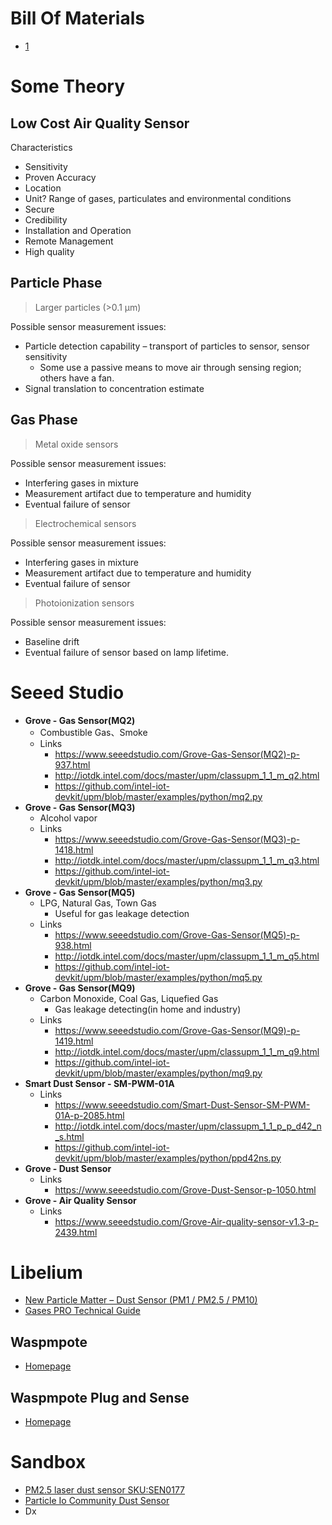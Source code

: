 # Bill Of Materials

- [1](http://www.marama.org/images/stories/documents/16%20-%20Gayle%20Hagler,%20Lower%20Cost%20Air%20Measurement%20Technology.pdf)

# Some Theory

## Low Cost Air Quality Sensor

Characteristics

- Sensitivity
- Proven Accuracy
- Location
- Unit? Range of gases, particulates and environmental conditions
- Secure
- Credibility
- Installation and Operation
- Remote Management
- High quality

## Particle Phase

> Larger particles (>0.1 μm)

Possible sensor measurement issues:

- Particle detection capability – transport of particles to sensor, sensor sensitivity
  - Some use a passive means to move air through sensing region; others have a fan.
- Signal translation to concentration estimate

## Gas Phase

> Metal oxide sensors

Possible sensor measurement issues:

- Interfering gases in mixture
- Measurement artifact due to temperature and humidity
- Eventual failure of sensor

> Electrochemical sensors

Possible sensor measurement issues:

- Interfering gases in mixture
- Measurement artifact due to temperature and humidity
- Eventual failure of sensor

> Photoionization sensors

Possible sensor measurement issues:

- Baseline drift
- Eventual failure of sensor based on lamp lifetime.

# Seeed Studio

- __Grove - Gas Sensor(MQ2)__
  - Combustible Gas、Smoke
  - Links
    - https://www.seeedstudio.com/Grove-Gas-Sensor(MQ2)-p-937.html
    - http://iotdk.intel.com/docs/master/upm/classupm_1_1_m_q2.html
    - https://github.com/intel-iot-devkit/upm/blob/master/examples/python/mq2.py
- __Grove - Gas Sensor(MQ3)__
  - Alcohol vapor
  - Links
    - https://www.seeedstudio.com/Grove-Gas-Sensor(MQ3)-p-1418.html
    - http://iotdk.intel.com/docs/master/upm/classupm_1_1_m_q3.html
    - https://github.com/intel-iot-devkit/upm/blob/master/examples/python/mq3.py
- __Grove - Gas Sensor(MQ5)__
  - LPG, Natural Gas, Town Gas
    - Useful for gas leakage detection
  - Links
    - https://www.seeedstudio.com/Grove-Gas-Sensor(MQ5)-p-938.html
    - http://iotdk.intel.com/docs/master/upm/classupm_1_1_m_q5.html
    - https://github.com/intel-iot-devkit/upm/blob/master/examples/python/mq5.py
- __Grove - Gas Sensor(MQ9)__
  - Carbon Monoxide, Coal Gas, Liquefied Gas
    - Gas leakage detecting(in home and industry)
  - Links
    - https://www.seeedstudio.com/Grove-Gas-Sensor(MQ9)-p-1419.html
    - http://iotdk.intel.com/docs/master/upm/classupm_1_1_m_q9.html
    - https://github.com/intel-iot-devkit/upm/blob/master/examples/python/mq9.py
- __Smart Dust Sensor - SM-PWM-01A__
  - Links
    - https://www.seeedstudio.com/Smart-Dust-Sensor-SM-PWM-01A-p-2085.html
    - http://iotdk.intel.com/docs/master/upm/classupm_1_1_p_p_d42_n_s.html
    - https://github.com/intel-iot-devkit/upm/blob/master/examples/python/ppd42ns.py
- __Grove - Dust Sensor__
  - Links
    - https://www.seeedstudio.com/Grove-Dust-Sensor-p-1050.html
- __Grove - Air Quality Sensor__
  - Links
    - https://www.seeedstudio.com/Grove-Air-quality-sensor-v1.3-p-2439.html

# Libelium
- [New Particle Matter – Dust Sensor (PM1 / PM2.5 / PM10)](http://www.libelium.com/particle-matter-dust-sensor-pm1-pm25-pm10-air-quality-smart-cities/)
- [Gases PRO Technical Guide](http://www.libelium.com/downloads/documentation/gases_sensor_board_pro.pdf)

## Waspmpote

- [Homepage](http://www.libelium.com/products/waspmote/)

## Waspmpote Plug and Sense

- [Homepage](http://www.libelium.com/products/plug-sense/)

# Sandbox

- [PM2.5 laser dust sensor SKU:SEN0177](https://www.dfrobot.com/wiki/index.php/PM2.5_laser_dust_sensor_SKU:SEN0177)
- [Particle Io Community Dust Sensor](https://community.particle.io/t/dust-sensor-pms-5003-6003-7003/24221)
- Dx
